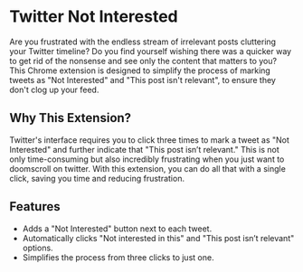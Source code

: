 # Twitter Not Interested

Are you frustrated with the endless stream of irrelevant posts cluttering your Twitter timeline? Do you find yourself wishing there was a quicker way to get rid of the nonsense and see only the content that matters to you? This Chrome extension is designed to simplify the process of marking tweets as "Not Interested" and "This post isn't relevant", to ensure they don't clog up your feed.

## Why This Extension?

Twitter's interface requires you to click three times to mark a tweet as "Not Interested" and further indicate that "This post isn’t relevant." This is not only time-consuming but also incredibly frustrating when you just want to doomscroll on twitter. With this extension, you can do all that with a single click, saving you time and reducing frustration.


## Features
- Adds a "Not Interested" button next to each tweet.
- Automatically clicks "Not interested in this" and "This post isn’t relevant" options.
- Simplifies the process from three clicks to just one.
